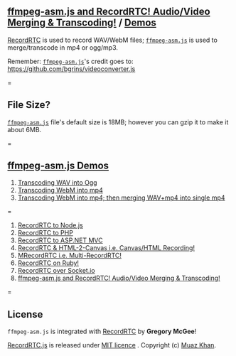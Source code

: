 ## [ffmpeg-asm.js and RecordRTC! Audio/Video Merging & Transcoding!](https://github.com/muaz-khan/WebRTC-Experiment/tree/master/ffmpeg) / [Demos](https://www.webrtc-experiment.com/ffmpeg/)

[RecordRTC](https://www.webrtc-experiment.com/RecordRTC/) is used to record WAV/WebM files; [`ffmpeg-asm.js`](https://googledrive.com/host/0B6GWd_dUUTT8OEtLRGdQb2pibDg/ffmpeg_asm.js) is used to merge/transcode in mp4 or ogg/mp3.

Remember: [`ffmpeg-asm.js`](https://googledrive.com/host/0B6GWd_dUUTT8OEtLRGdQb2pibDg/ffmpeg_asm.js)'s credit goes to: https://github.com/bgrins/videoconverter.js

=

## File Size?

[`ffmpeg-asm.js`](https://googledrive.com/host/0B6GWd_dUUTT8OEtLRGdQb2pibDg/ffmpeg_asm.js) file's default size is 18MB; however you can gzip it to make it about 6MB.

=

## [ffmpeg-asm.js Demos](https://github.com/muaz-khan/WebRTC-Experiment/tree/master/ffmpeg)

1. [Transcoding WAV into Ogg](https://www.webrtc-experiment.com/ffmpeg/wav-to-ogg.html)
2. [Transcoding WebM into mp4](https://www.webrtc-experiment.com/ffmpeg/wav-to-ogg.html)
3. [Transcoding WebM into mp4; then merging WAV+mp4 into single mp4](https://www.webrtc-experiment.com/ffmpeg/merging-wav-and-webm-into-mp4.html)

=

1. [RecordRTC to Node.js](https://github.com/muaz-khan/WebRTC-Experiment/tree/master/RecordRTC/RecordRTC-to-Nodejs)
2. [RecordRTC to PHP](https://github.com/muaz-khan/WebRTC-Experiment/tree/master/RecordRTC/RecordRTC-to-PHP)
3. [RecordRTC to ASP.NET MVC](https://github.com/muaz-khan/WebRTC-Experiment/tree/master/RecordRTC/RecordRTC-to-ASPNETMVC)
4. [RecordRTC & HTML-2-Canvas i.e. Canvas/HTML Recording!](https://github.com/muaz-khan/WebRTC-Experiment/tree/master/RecordRTC/Canvas-Recording)
5. [MRecordRTC i.e. Multi-RecordRTC!](https://github.com/muaz-khan/WebRTC-Experiment/tree/master/RecordRTC/MRecordRTC)
6. [RecordRTC on Ruby!](https://github.com/cbetta/record-rtc-experiment)
7. [RecordRTC over Socket.io](https://github.com/muaz-khan/WebRTC-Experiment/tree/master/RecordRTC/RecordRTC-over-Socketio)
8. [ffmpeg-asm.js and RecordRTC! Audio/Video Merging & Transcoding!](https://github.com/muaz-khan/WebRTC-Experiment/tree/master/ffmpeg)

=

## License

`ffmpeg-asm.js` is integrated with [RecordRTC](https://www.webrtc-experiment.com/RecordRTC/) by **Gregory McGee**!

[RecordRTC.js](https://github.com/muaz-khan/WebRTC-Experiment/tree/master/RecordRTC) is released under [MIT licence](https://www.webrtc-experiment.com/licence/) . Copyright (c) [Muaz Khan](https://plus.google.com/+MuazKhan).
